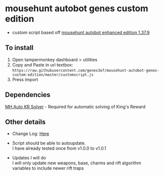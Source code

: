 # mousehunt autobot genes custom edition
- custom script based off [mousehunt autobot enhanced edition 1.37.9](https://greasyfork.org/en/scripts/5705-mousehunt-autobot-enhanced-edition?version=214422)

## To install
1. Open tampermonkey dashboard > utilities
2. Copy and Paste in url textbox:<br/>
`https://raw.githubusercontent.com/genes3e7/mousehunt-autobot-genes-custom-edition/master/customscript.js`
3. Press import

## Dependencies
[MH Auto KR Solver](https://greasyfork.org/en/scripts/13809-mh-auto-kr-solver) - Required for automatic solving of King's Reward

## Other details
- Change Log: [Here](./changelog.md)

- Script should be able to autoupdate.<br/>
I have already tested once from v1.0.0 to v1.0.1

- Updates I will do<br/>
I will only update new weapons, base, charms and rift algorithm variables to include newer rift traps
